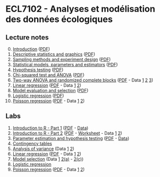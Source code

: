 # ECL7102 - Analyses et modélisation des données écologiques

## Lecture notes

0. [Introduction](notes_cours/0E-Introduction.html) ([PDF](notes_cours/0E-Introduction.pdf))
1. [Descriptive statistics and graphics](notes_cours/1E-Descriptive_statistics.html) ([PDF](notes_cours/1E-Descriptive_statistics.pdf))
2. [Sampling methods and experiment design](notes_cours/2E-Sampling_experiment_design.html) ([PDF](notes_cours/2E-Sampling_experiment_design.pdf))
3. [Statistical models, parameters and estimators](notes_cours/3E-Statistical_models.html) ([PDF](notes_cours/3E-Statistical_models.pdf))
4. [Hypothesis testing](notes_cours/4E-Hypothesis_testing.html) ([PDF](notes_cours/4E-Hypothesis_testing.pdf))
5. [Chi-squared test and ANOVA](notes_cours/5E-Chi2_ANOVA.html) ([PDF](notes_cours/5E-Chi2_ANOVA.pdf))
6. [Two-way ANOVA and randomized complete blocks](notes_cours/6E-Two_way_ANOVA.html) ([PDF](notes_cours/6E-Two_way_ANOVA.pdf) - Data [1](donnees/growth.csv) [2](donnees/antibiot.csv) [3](donnees/pigs.csv))
7. [Linear regression](notes_cours/7E-Linear_regression.html) ([PDF](notes_cours/7E-Linear_regression.pdf) - Data [1](donnees/plant_growth_rate.csv) [2](donnees/compensation.csv))
8. [Model evaluation and selection](notes_cours/8E-Model_selection.html) ([PDF](notes_cours/8E-Model_selection.pdf))
9. [Logistic regression](notes_cours/9E-Logistic_regression.html) ([PDF](notes_cours/9E-Logistic_regression.pdf)) 
10. [Poisson regression](notes_cours/10E-Poisson_regression.html) ([PDF](notes_cours/10E-Poisson_regression.pdf) - Data [1](donnees/species.csv) [2](donnees/galapagos.csv))

## Labs

1. [Introduction to R - Part 1](labos/1E-IntroR_part1.html) ([PDF](labos/1E-IntroR_part1.pdf) - [Data](labos/cours1_kejimkujik.csv))
2. [Introduction to R - Part 2](labos/2E-IntroR_part2.html) ([PDF](labos/2E-IntroR_part2.pdf) - [Worksheet](labos/2E-worksheet.R) - Data [1](labos/cours1_kejimkujik.csv) [2](labos/codes_especes.csv))
3. [Parameter estimation and hypothesis testing](labos/3RE-Estimation_tests.html) ([PDF](labos/3E-Estimation_tests.pdf) - [Data](labos/gardens.csv))
5. [Contingency tables](labos/5E-Contingency_tables.pdf)
6. [Analysis of variance](labos/6E-ANOVA.pdf) (Data [1](labos/sablefish.csv) [2](labos/woodstain.csv))
7. [Linear regression](labos/7RE-Linear_regression.html) ([PDF](labos/7E-Linear_regression.pdf) - Data [1](labos/sardinella.csv) [2](labos/britain_species.csv))
8. [Model selection](labos/8E-Model_selection.pdf) (Data [1](labos/environment.csv) [2(a)](labos/migration.csv) - [2(c)](labos/migr_test.csv))
9. [Logistic regression](labos/9E-Logistic_regression.pdf)
10. [Poisson regression](labos/10E-Poisson_regression.html) ([PDF](labos/10E-Poisson_regression.pdf) - Data [1](labos/stream_composition.csv) [2](labos/salamander.csv))

